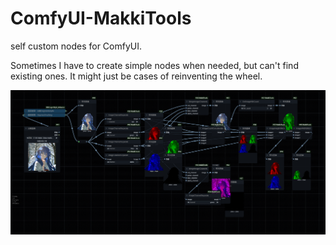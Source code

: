 # ComfyUI-MakkiTools

self custom nodes for ComfyUI.

Sometimes I have to create simple nodes when needed, but can't find existing ones. It might just be cases of reinventing the wheel.

![image](ComfyUI-MakkiTools.png)

